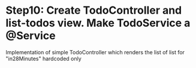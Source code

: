 # Step10: Create TodoController and list-todos view. Make TodoService a @Service

Implementation of simple TodoController which renders the list of list<todos>
for "in28Minutes" hardcoded only